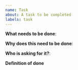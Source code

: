 ```yaml
---
name: Task
about: A task to be completed
labels: task
---
```


<!-- Use this form for general tasks that need to happen to support the project -->

**What needs to be done**:

**Why does this need to be done**:

**Who is asking for it?**:

**Definition of done**
